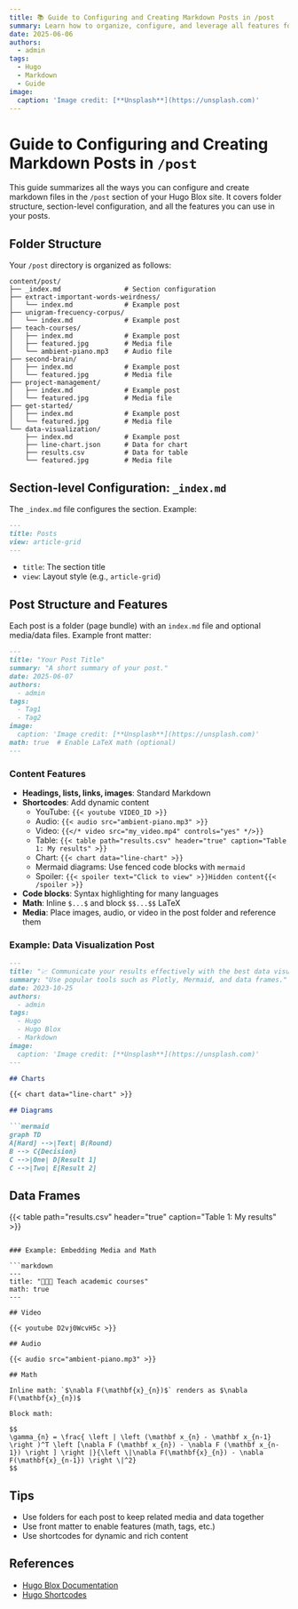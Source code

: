 ```yaml
---
title: 📚 Guide to Configuring and Creating Markdown Posts in /post
summary: Learn how to organize, configure, and leverage all features for posts in this Hugo Blox site.
date: 2025-06-06
authors:
  - admin
tags:
  - Hugo
  - Markdown
  - Guide
image:
  caption: 'Image credit: [**Unsplash**](https://unsplash.com)'
---
```


# Guide to Configuring and Creating Markdown Posts in `/post`

This guide summarizes all the ways you can configure and create markdown files in the `/post` section of your Hugo Blox site. It covers folder structure, section-level configuration, and all the features you can use in your posts.

## Folder Structure

Your `/post` directory is organized as follows:

```
content/post/
├── _index.md                # Section configuration
├── extract-important-words-weirdness/
│   └── index.md             # Example post
├── unigram-frecuency-corpus/
│   └── index.md             # Example post
├── teach-courses/
│   ├── index.md             # Example post
│   ├── featured.jpg         # Media file
│   └── ambient-piano.mp3    # Audio file
├── second-brain/
│   ├── index.md             # Example post
│   └── featured.jpg         # Media file
├── project-management/
│   ├── index.md             # Example post
│   └── featured.jpg         # Media file
├── get-started/
│   ├── index.md             # Example post
│   └── featured.jpg         # Media file
└── data-visualization/
    ├── index.md             # Example post
    ├── line-chart.json      # Data for chart
    ├── results.csv          # Data for table
    └── featured.jpg         # Media file
```

## Section-level Configuration: `_index.md`

The `_index.md` file configures the section. Example:

```markdown
---
title: Posts
view: article-grid
---
```
- `title`: The section title
- `view`: Layout style (e.g., `article-grid`)

## Post Structure and Features

Each post is a folder (page bundle) with an `index.md` file and optional media/data files. Example front matter:

```markdown
---
title: "Your Post Title"
summary: "A short summary of your post."
date: 2025-06-07
authors:
  - admin
tags:
  - Tag1
  - Tag2
image:
  caption: 'Image credit: [**Unsplash**](https://unsplash.com)'
math: true  # Enable LaTeX math (optional)
---
```

### Content Features

- **Headings, lists, links, images**: Standard Markdown
- **Shortcodes**: Add dynamic content
  - YouTube: `{{< youtube VIDEO_ID >}}`
  - Audio: `{{< audio src="ambient-piano.mp3" >}}`
  - Video: `{{</* video src="my_video.mp4" controls="yes" */>}}`
  - Table: `{{< table path="results.csv" header="true" caption="Table 1: My results" >}}`
  - Chart: `{{< chart data="line-chart" >}}`
  - Mermaid diagrams: Use fenced code blocks with `mermaid`
  - Spoiler: `{{< spoiler text="Click to view" >}}Hidden content{{< /spoiler >}}`
- **Code blocks**: Syntax highlighting for many languages
- **Math**: Inline `$...$` and block `$$...$$` LaTeX
- **Media**: Place images, audio, or video in the post folder and reference them

### Example: Data Visualization Post

```markdown
---
title: "📈 Communicate your results effectively with the best data visualizations"
summary: "Use popular tools such as Plotly, Mermaid, and data frames."
date: 2023-10-25
authors:
  - admin
tags:
  - Hugo
  - Hugo Blox
  - Markdown
image:
  caption: 'Image credit: [**Unsplash**](https://unsplash.com)'
---

## Charts

{{< chart data="line-chart" >}}

## Diagrams

```mermaid
graph TD
A[Hard] -->|Text| B(Round)
B --> C{Decision}
C -->|One| D[Result 1]
C -->|Two| E[Result 2]
```

## Data Frames

{{< table path="results.csv" header="true" caption="Table 1: My results" >}}
```

### Example: Embedding Media and Math

```markdown
---
title: "👩🏼‍🏫 Teach academic courses"
math: true
---

## Video

{{< youtube D2vj0WcvH5c >}}

## Audio

{{< audio src="ambient-piano.mp3" >}}

## Math

Inline math: `$\nabla F(\mathbf{x}_{n})$` renders as $\nabla F(\mathbf{x}_{n})$

Block math:

$$
\gamma_{n} = \frac{ \left | \left (\mathbf x_{n} - \mathbf x_{n-1} \right )^T \left [\nabla F (\mathbf x_{n}) - \nabla F (\mathbf x_{n-1}) \right ] \right |}{\left \|\nabla F(\mathbf{x}_{n}) - \nabla F(\mathbf{x}_{n-1}) \right \|^2}
$$
```

## Tips
- Use folders for each post to keep related media and data together
- Use front matter to enable features (math, tags, etc.)
- Use shortcodes for dynamic and rich content

## References
- [Hugo Blox Documentation](https://docs.hugoblox.com/)
- [Hugo Shortcodes](https://gohugo.io/content-management/shortcodes/) 